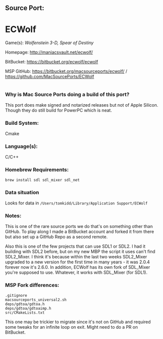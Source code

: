 ## Source Port:
# ECWolf

Game(s): *Wolfenstein 3-D, Spear of Destiny*

Homepage: http://maniacsvault.net/ecwolf/

BitBucket: https://bitbucket.org/ecwolf/ecwolf

MSP GitHub: https://bitbucket.org/macsourceports/ecwolf/ / https://github.com/MacSourcePorts/ECWolf

#
### Why is Mac Source Ports doing a build of this port?
This port does make signed and notarized releases but not of Apple Silicon. Though they do still build for PowerPC which is neat. 

### Build System: 
Cmake

### Language(s):
C/C++

### Homebrew Requirements:

```
brew install sdl sdl_mixer sdl_net
```
### Data situation
Looks for data in `/Users/tomkidd/Library/Application Support/ECWolf`

### Notes:
This is one of the rare source ports we do that's on something other than GitHub. To play along I made a BitBucket account and forked it from there but also set up a GitHub Repo as a second remote. 

Also this is one of the few projects that can use SDL1 or SDL2. I had it building with SDL2 before, but on my new MBP the script it uses can't find SDL2_Mixer. I think it's because within the last two weeks SDL2_Mixer upgraded to a new version for the first time in many years - it was 2.0.4 forever now it's 2.6.0. In addition, ECWolf has its own fork of SDL_Mixer you're supposed to use. Whatever, it works with SDL_Mixer (for SDL1). 

### MSP Fork differences:
```
.gitignore
macsourceports_universal2.sh
deps/gdtoa/gdtoa.h
deps/gdtoa/gdtoaimp.h
src/CMakeLists.txt
```

This one may be trickier to migrate since it's not on GitHub and required some tweaks for an infinite loop on exit. Might need to do a PR on BitBucket.